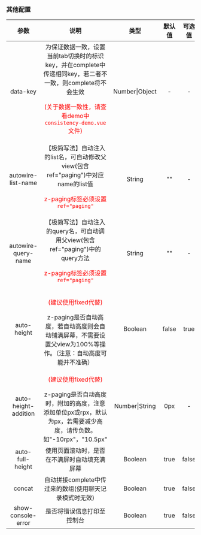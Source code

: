 ### 其他配置

|         参数         |                             说明                             |      类型      | 默认值 | 可选值 |
| :------------------: | :----------------------------------------------------------: | :------------: | :----: | :----: |
|       data-key       | 为保证数据一致，设置当前tab切换时的标识key，并在complete中传递相同key，若二者不一致，则complete将不会生效<p style="color:red;">(关于数据一致性，请查看demo中`consistency-demo.vue`文件)</p> | Number\|Object |   -    |   -    |
|  autowire-list-name  | 【极简写法】自动注入的list名，可自动修改父view(包含ref="paging")中对应name的list值<p style="color:red;">z-paging标签必须设置`ref="paging"`</p> |     String     |   ""   |   -    |
| autowire-query-name  | 【极简写法】自动注入的query名，可自动调用父view(包含ref="paging")中的query方法<p style="color:red;">z-paging标签必须设置`ref="paging"`</p> |     String     |   ""   |   -    |
|     auto-height      | <p style="color:red;">(建议使用fixed代替)</p>z-paging是否自动高度，若自动高度则会自动铺满屏幕，不需要设置父view为100%等操作。（注意：自动高度可能并不准确） |    Boolean     | false  |  true  |
| auto-height-addition | <p style="color:red;">(建议使用fixed代替)</p>z-paging是否自动高度时，附加的高度，注意添加单位px或rpx，默认为px，若需要减少高度，请传负数。如"-10rpx"，"10.5px" | Number\|String |  0px   |   -    |
|   auto-full-height   |         使用页面滚动时，是否在不满屏时自动填充满屏幕         |    Boolean     |  true  | false  |
|        concat        |    自动拼接complete中传过来的数组(使用聊天记录模式时无效)    |    Boolean     |  true  | false  |
|  show-console-error  |                  是否将错误信息打印至控制台                  |    Boolean     |  true  | false  |

